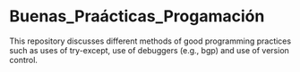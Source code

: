 # Buenas_Praácticas_Progamación
This repository discusses different methods of good programming practices such as uses of try-except, use of debuggers (e.g., bgp) and use of version control.
